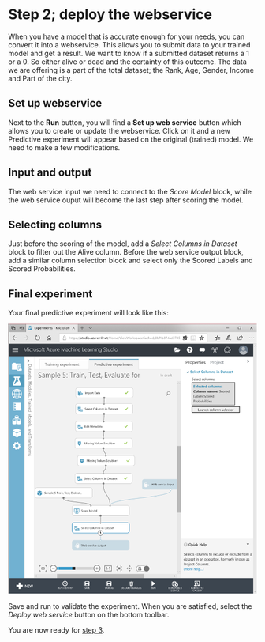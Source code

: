 # Step 2; deploy the webservice

When you have a model that is accurate enough for your needs, you can convert it into a webservice. This allows you to submit data to your trained model and get a result. We want to know if a submitted dataset returns a 1 or a 0. So either alive or dead and the certainty of this outcome.
The data we are offering is a part of the total dataset; the Rank, Age, Gender, Income and Part of the city.

## Set up webservice

Next to the **Run** button, you will find a **Set up web service** button which allows you to create or update the webservice. Click on it and a new Predictive experiment will appear based on the original (trained) model. We need to make a few modifications.

## Input and output

The web service input we need to connect to the *Score Model* block, while the web service ouput will become the last step after scoring the model.

## Selecting columns

Just before the scoring of the model, add a *Select Columns in Dataset* block to filter out the Alive column. Before the web service output block, add a similar column selection block and select only the Scored Labels and Scored Probabilities.

## Final experiment

Your final predictive experiment will look like this:

![azuremlpredictive.png](azuremlpredictive.png)

Save and run to validate the experiment. When you are satisfied, select the *Deploy web service* button on the bottom toolbar. 

You are now ready for [step 3](step3.md).
